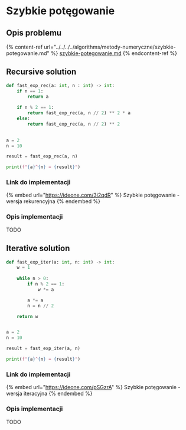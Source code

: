 # Szybkie potęgowanie

## Opis problemu

{% content-ref url="../../../../algorithms/metody-numeryczne/szybkie-potegowanie.md" %}
[szybkie-potegowanie.md](../../../../algorithms/metody-numeryczne/szybkie-potegowanie.md)
{% endcontent-ref %}

## Recursive solution

```python
def fast_exp_rec(a: int, n : int) -> int:
    if n == 1:
        return a
        
    if n % 2 == 1:
        return fast_exp_rec(a, n // 2) ** 2 * a
    else:
        return fast_exp_rec(a, n // 2) ** 2

 
a = 2
n = 10

result = fast_exp_rec(a, n)

print(f"{a}^{n} = {result}")
```

### Link do implementacji

{% embed url="https://ideone.com/3i2qdR" %}
Szybkie potęgowanie - wersja rekurencyjna
{% endembed %}

### Opis implementacji

TODO

## Iterative solution

```python
def fast_exp_iter(a: int, n: int) -> int:
    w = 1
    
    while n > 0:
        if n % 2 == 1:
            w *= a

        a *= a
        n = n // 2

    return w


a = 2
n = 10

result = fast_exp_iter(a, n)

print(f"{a}^{n} = {result}")
```

### Link do implementacji

{% embed url="https://ideone.com/pSGzrA" %}
Szybkie potęgowanie - wersja iteracyjna
{% endembed %}

### Opis implementacji

TODO
